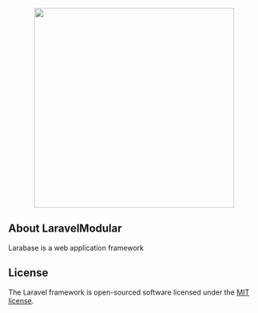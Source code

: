 <p align="center"><a href="https://laravel.com" target="_blank"><img src="https://raw.githubusercontent.com/laravel/art/master/logo-lockup/5%20SVG/2%20CMYK/1%20Full%20Color/laravel-logolockup-cmyk-red.svg" width="400"></a></p>



## About LaravelModular

Larabase  is a web application framework


## License

The Laravel framework is open-sourced software licensed under the [MIT license](https://opensource.org/licenses/MIT).
